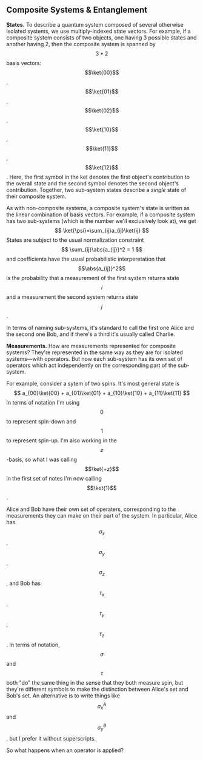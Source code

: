 $$\newcommand{\bra}[1]{\left<#1\right|}\newcommand{\ket}[1]{\left|#1\right>}\newcommand{\bk}[2]{\left<#1\middle|#2\right>}\newcommand{\bke}[3]{\left<#1\middle|#2\middle|#3\right>}$$

## Composite Systems & Entanglement

__States.__ To describe a quantum system composed of several otherwise isolated systems, we use multiply-indexed state vectors. For example, if a composite system consists of two objects, one having 3 possible states and another having 2, then the composite system is spanned by $$3*2$$ basis vectors: $$\ket{00}$$, $$\ket{01}$$, $$\ket{02}$$, $$\ket{10}$$, $$\ket{11}$$, $$\ket{12}$$. Here, the first symbol in the ket denotes the first object's contribution to the overall state and the second symbol denotes the second object's contribution. Together, two sub-system states describe a _single_ state of their composite system. 

As with non-composite systems, a composite system's state is written as the linear combination of basis vectors. For example, if a composite system has two sub-systems (which is the number we'll exclusively look at), we get
$$
\ket{\psi}=\sum_{ij}a_{ij}\ket{ij}
$$
States are subject to the usual normalization constraint
$$
\sum_{ij}\abs{a_{ij}}^2 = 1
$$
and coefficients have the usual probabilistic interperetation that $$\abs{a_{ij}}^2$$ is the probability that a measurement of the first system returns state $$i$$ and a measurement the second system returns state $$j$$.

In terms of naming sub-systems, it's standard to call the first one Alice and the second one Bob, and if there's a third it's usually called Charlie.

__Measurements.__ How are measurements represented for composite systems? They're represented in the same way as they are for isolated systems—with operators. But now each sub-system has its own set of operators which act independently on the corresponding part of the sub-system.

For example, consider a sytem of two spins. It's most general state is
$$
a_{00}\ket{00} + a_{01}\ket{01} + a_{10}\ket{10} + a_{11}\ket{11}
$$
In terms of notation I'm using $$0$$ to represent spin-down and $$1$$ to represent spin-up. I'm also working in the $$z$$-basis, so what I was calling $$\ket{+z}$$ in the first set of notes I'm now calling $$\ket{1}$$. 

Alice and Bob have their own set of operaters, corresponding to the measurements they can make on their part of the system. In particular, Alice has $$\sigma_x$$, $$\sigma_y$$, $$\sigma_z$$, and Bob has $$\tau_x$$, $$\tau_y$$, $$\tau_z$$. In terms of notation, $$\sigma$$ and $$\tau$$ both "do" the same thing in the sense that they both measure spin, but they're different symbols to make the distinction between Alice's set and Bob's set. An alternative is to write things like $$\sigma_x^A$$ and $$\sigma_y^B$$, but I prefer it without superscripts.

So what happens when an operator is applied?